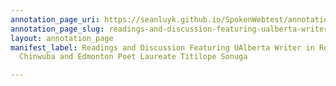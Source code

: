 ```yaml
---
annotation_page_uri: https://seanluyk.github.io/SpokenWebtest/annotations/readings-and-discussion-featuring-ualberta-writer-in-residence-ifeoma-chinwuba-and-edmonton-poet-laureate-titilope-sonuga-canvas-1-36434.json
annotation_page_slug: readings-and-discussion-featuring-ualberta-writer-in-residence-ifeoma-chinwuba-and-edmonton-poet-laureate-titilope-sonuga-canvas-1-36434
layout: annotation_page
manifest_label: Readings and Discussion Featuring UAlberta Writer in Residence Ifeoma
  Chinwuba and Edmonton Poet Laureate Titilope Sonuga

---
```

